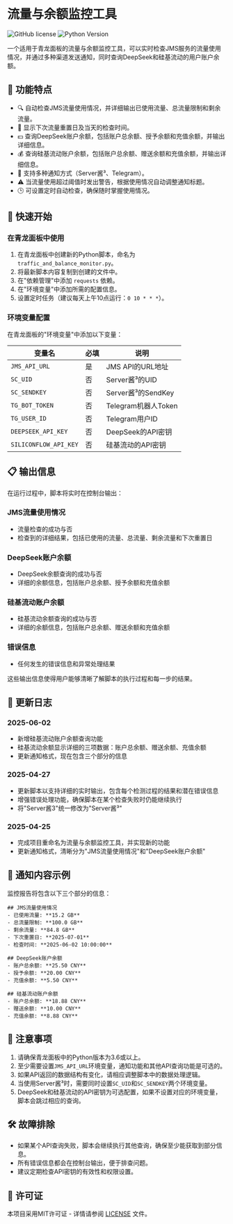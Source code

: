 
# 流量与余额监控工具

![GitHub license](https://img.shields.io/badge/license-MIT-blue.svg)
![Python Version](https://img.shields.io/badge/python-3.6%2B-blue)

一个适用于青龙面板的流量与余额监控工具，可以实时检查JMS服务的流量使用情况，并通过多种渠道发送通知，同时查询DeepSeek和硅基流动的用户账户余额。

## 📑 功能特点

- 🔍 自动检查JMS流量使用情况，并详细输出已使用流量、总流量限制和剩余流量。
- 📅 显示下次流量重置日及当天的检查时间。
- 💵 查询DeepSeek账户余额，包括账户总余额、授予余额和充值余额，并输出详细信息。
- 💰 查询硅基流动账户余额，包括账户总余额、赠送余额和充值余额，并输出详细信息。
- 📱 支持多种通知方式（Server酱³、Telegram）。
- ⚠️ 当流量使用超过阈值时发出警告，根据使用情况自动调整通知标题。
- 🕒 可设置定时自动检查，确保随时掌握使用情况。

## 🚀 快速开始

### 在青龙面板中使用

1. 在青龙面板中创建新的Python脚本，命名为 `traffic_and_balance_monitor.py`。
2. 将最新脚本内容复制到创建的文件中。
3. 在"依赖管理"中添加 `requests` 依赖。
4. 在"环境变量"中添加所需的配置信息。
5. 设置定时任务（建议每天上午10点运行：`0 10 * * *`）。

### 环境变量配置

在青龙面板的"环境变量"中添加以下变量：

| 变量名 | 必填 | 说明 |
|-------|------|------|
| `JMS_API_URL` | 是 | JMS API的URL地址 |
| `SC_UID` | 否 | Server酱³的UID |
| `SC_SENDKEY` | 否 | Server酱³的SendKey |
| `TG_BOT_TOKEN` | 否 | Telegram机器人Token |
| `TG_USER_ID` | 否 | Telegram用户ID |
| `DEEPSEEK_API_KEY` | 否 | DeepSeek的API密钥 |
| `SILICONFLOW_API_KEY` | 否 | 硅基流动的API密钥 |

## 📋 输出信息

在运行过程中，脚本将实时在控制台输出：

### JMS流量使用情况
- 流量检查的成功与否
- 检查到的详细结果，包括已使用的流量、总流量、剩余流量和下次重置日

### DeepSeek账户余额
- DeepSeek余额查询的成功与否
- 详细的余额信息，包括账户总余额、授予余额和充值余额

### 硅基流动账户余额
- 硅基流动余额查询的成功与否
- 详细的余额信息，包括账户总余额、赠送余额和充值余额

### 错误信息
- 任何发生的错误信息和异常处理结果

这些输出信息使得用户能够清晰了解脚本的执行过程和每一步的结果。

## 🔄 更新日志

### 2025-06-02
- 新增硅基流动账户余额查询功能
- 硅基流动余额显示详细的三项数据：账户总余额、赠送余额、充值余额
- 更新通知格式，现在包含三个部分的信息

### 2025-04-27
- 更新脚本以支持详细的实时输出，包含每个检测过程的结果和潜在错误信息
- 增强错误处理功能，确保脚本在某个检查失败时仍能继续执行
- 将"Server酱3"统一修改为"Server酱³"

### 2025-04-25
- 完成项目重命名为流量与余额监控工具，并实现新的功能
- 更新通知格式，清晰分为"JMS流量使用情况"和"DeepSeek账户余额"

## 📱 通知内容示例

监控报告将包含以下三个部分的信息：

```
## JMS流量使用情况
- 已使用流量: **15.2 GB**
- 总流量限制: **100.0 GB**
- 剩余流量: **84.8 GB**
- 下次重置日: **2025-07-01**
- 检查时间: **2025-06-02 10:00:00**

## DeepSeek账户余额
- 账户总余额: **25.50 CNY**
- 授予余额: **20.00 CNY**
- 充值余额: **5.50 CNY**

## 硅基流动账户余额
- 账户总余额: **18.88 CNY**
- 赠送余额: **10.00 CNY**
- 充值余额: **8.88 CNY**
```

## 📝 注意事项

1. 请确保青龙面板中的Python版本为3.6或以上。
2. 至少需要设置`JMS_API_URL`环境变量，通知功能和其他API查询功能是可选的。
3. 如果API返回的数据结构有变化，请相应调整脚本中的数据处理逻辑。
4. 当使用Server酱³时，需要同时设置`SC_UID`和`SC_SENDKEY`两个环境变量。
5. DeepSeek和硅基流动的API密钥为可选配置，如果不设置对应的环境变量，脚本会跳过相应的查询。

## 🛠️ 故障排除

- 如果某个API查询失败，脚本会继续执行其他查询，确保至少能获取到部分信息。
- 所有错误信息都会在控制台输出，便于排查问题。
- 建议定期检查API密钥的有效性和权限设置。

## 📄 许可证

本项目采用MIT许可证 - 详情请参阅 [LICENSE](LICENSE) 文件。
